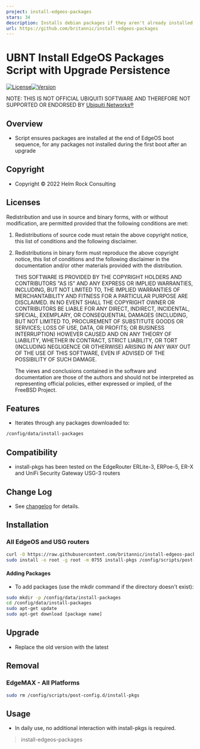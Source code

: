 ```yaml
---
project: install-edgeos-packages
stars: 34
description: Installs debian packages if they aren't already installed following an upgrade or reboot
url: https://github.com/britannic/install-edgeos-packages
---
```


# UBNT Install EdgeOS Packages Script with Upgrade Persistence

[![License](https://img.shields.io/badge/license-BSD-blue.svg)](https://github.com/britannic/blacklist/blob/master/LICENSE.txt)[![Version](https://img.shields.io/badge/version-v1.0.1-green.svg)](https://github.com/britannic/install-edgeos-packages)

NOTE: THIS IS NOT OFFICIAL UBIQUITI SOFTWARE AND THEREFORE NOT SUPPORTED OR ENDORSED BY [Ubiquiti Networks®](https://www.ubnt.com/)

## Overview

* Script ensures packages are installed at the end of EdgeOS boot sequence, for any packages not installed during the first boot after an upgrade

## Copyright

* Copyright © 2022 Helm Rock Consulting

## Licenses

Redistribution and use in source and binary forms, with or without
modification, are permitted provided that the following conditions are met:

1. Redistributions of source code must retain the above copyright notice, this
   list of conditions and the following disclaimer.
1. Redistributions in binary form must reproduce the above copyright notice,
   this list of conditions and the following disclaimer in the documentation
   and/or other materials provided with the distribution.

    THIS SOFTWARE IS PROVIDED BY THE COPYRIGHT HOLDERS AND CONTRIBUTORS "AS IS" AND
    ANY EXPRESS OR IMPLIED WARRANTIES, INCLUDING, BUT NOT LIMITED TO, THE IMPLIED
    WARRANTIES OF MERCHANTABILITY AND FITNESS FOR A PARTICULAR PURPOSE ARE
    DISCLAIMED. IN NO EVENT SHALL THE COPYRIGHT OWNER OR CONTRIBUTORS BE LIABLE FOR
    ANY DIRECT, INDIRECT, INCIDENTAL, SPECIAL, EXEMPLARY, OR CONSEQUENTIAL DAMAGES
    (INCLUDING, BUT NOT LIMITED TO, PROCUREMENT OF SUBSTITUTE GOODS OR SERVICES;
    LOSS OF USE, DATA, OR PROFITS; OR BUSINESS INTERRUPTION) HOWEVER CAUSED AND
    ON ANY THEORY OF LIABILITY, WHETHER IN CONTRACT, STRICT LIABILITY, OR TORT
    (INCLUDING NEGLIGENCE OR OTHERWISE) ARISING IN ANY WAY OUT OF THE USE OF THIS
    SOFTWARE, EVEN IF ADVISED OF THE POSSIBILITY OF SUCH DAMAGE.

    The views and conclusions contained in the software and documentation are those
    of the authors and should not be interpreted as representing official policies,
    either expressed or implied, of the FreeBSD Project.

## Features

* Iterates through any packages downloaded to:

```bash
/config/data/install-packages
```

## Compatibility

* install-pkgs has been tested on the EdgeRouter ERLite-3, ERPoe-5, ER-X and UniFi Security Gateway USG-3 routers

## Change Log

* See [changelog](CHANGELOG.md) for details.

## Installation

### All EdgeOS and USG routers

```bash
curl -O https://raw.githubusercontent.com/britannic/install-edgeos-packages/master/install-pkgs
sudo install -o root -g root -m 0755 install-pkgs /config/scripts/post-config.d/install-pkgs
```

#### Adding Packages

* To add packages (use the mkdir command if the directory doesn't exist):

```bash
sudo mkdir -p /config/data/install-packages
cd /config/data/install-packages
sudo apt-get update
sudo apt-get download [package name]
```

## Upgrade

* Replace the old version with the latest

## Removal

### EdgeMAX - All Platforms

```bash
sudo rm /config/scripts/post-config.d/install-pkgs
```

## Usage

* In daily use, no additional interaction with install-pkgs is required.

> install-edgeos-packages

